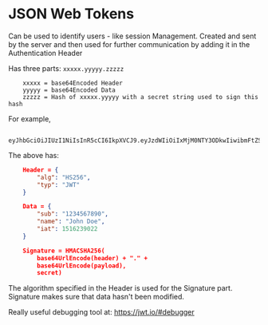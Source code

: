 # JSON Web Tokens

Can be used to identify users - like session Management.
Created and sent by the server and then used for further communication by adding it in the Authentication Header

Has three parts: `xxxxx.yyyyy.zzzzz`

```
    xxxxx = base64Encoded Header
    yyyyy = base64Encoded Data
    zzzzz = Hash of xxxxx.yyyyy with a secret string used to sign this hash
```

For example, 

```
        eyJhbGciOiJIUzI1NiIsInR5cCI6IkpXVCJ9.eyJzdWIiOiIxMjM0NTY3ODkwIiwibmFtZSI6IkpvaG4gRG9lIiwiaWF0IjoxNTE2MjM5MDIyfQ.XbPfbIHMI6arZ3Y922BhjWgQzWXcXNrz0ogtVhfEd2o
```

The above has:
```json
    Header = {
        "alg": "HS256",
        "typ": "JWT"
    }

    Data = {
        "sub": "1234567890",
        "name": "John Doe",
        "iat": 1516239022
    }

    Signature = HMACSHA256(
        base64UrlEncode(header) + "." +
        base64UrlEncode(payload),
        secret) 
```

The algorithm specified in the Header is used for the Signature part.
Signature makes sure that data hasn't been modified.

Really useful debugging tool at: https://jwt.io/#debugger